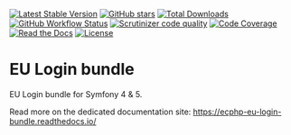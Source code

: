 [![Latest Stable Version](https://img.shields.io/packagist/v/ecphp/eu-login-bundle.svg?style=flat-square)](https://packagist.org/packages/ecphp/eu-login-bundle)
 [![GitHub stars](https://img.shields.io/github/stars/ecphp/eu-login-bundle.svg?style=flat-square)](https://packagist.org/packages/ecphp/eu-login-bundle)
 [![Total Downloads](https://img.shields.io/packagist/dt/ecphp/eu-login-bundle.svg?style=flat-square)](https://packagist.org/packages/ecphp/eu-login-bundle)
 [![GitHub Workflow Status](https://img.shields.io/github/workflow/status/ecphp/eu-login-bundle/Continuous%20Integration/1.0?style=flat-square)](https://github.com/ecphp/eu-login-bundle/actions)
 [![Scrutinizer code quality](https://img.shields.io/scrutinizer/quality/g/ecphp/eu-login-bundle/1.0.svg?style=flat-square)](https://scrutinizer-ci.com/g/ecphp/eu-login-bundle/?branch=1.0)
 [![Code Coverage](https://img.shields.io/scrutinizer/coverage/g/ecphp/eu-login-bundle/1.0.svg?style=flat-square)](https://scrutinizer-ci.com/g/ecphp/eu-login-bundle/?branch=1.0)
 [![Read the Docs](https://img.shields.io/readthedocs/ecphp-eu-login-bundle?style=flat-square)](https://ecphp-eu-login-bundle.readthedocs.io/)
 [![License](https://img.shields.io/packagist/l/ecphp/eu-login-bundle.svg?style=flat-square)](https://packagist.org/packages/ecphp/eu-login-bundle)

# EU Login bundle

EU Login bundle for Symfony 4 & 5.

Read more on the dedicated documentation site: https://ecphp-eu-login-bundle.readthedocs.io/
